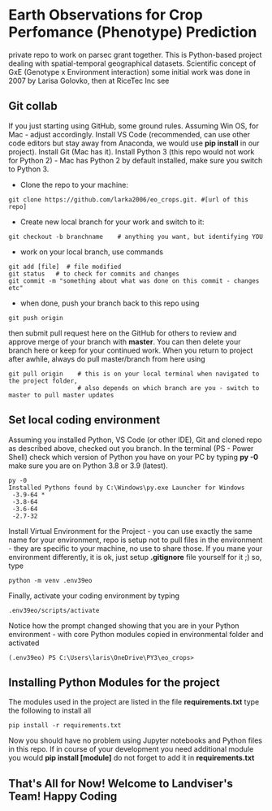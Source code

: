 # Earth Observations for Crop Perfomance (Phenotype) Prediction
private repo to work on parsec grant together. This is Python-based project dealing with spatial-temporal geographical datasets. Scientific concept of GxE (Genotype x Environment interaction) some initial work was done in 2007 by Larisa Golovko, then at RiceTec Inc see 

## Git collab

If you just starting using GitHub, some ground rules. Assuming Win OS, for Mac - adjust accordingly. 
Install VS Code (recommended, can use other code editors but stay away from Anaconda, we would use **pip install** in our project). Install Git (Mac has it). Install Python 3 (this repo would not work for Python 2) - Mac has Python 2 by default installed, make sure you switch to Python 3. 
- Clone the repo to your machine:
~~~
git clone https://github.com/larka2006/eo_crops.git. #[url of this repo]
~~~
- Create new local branch for your work and switch to it:
~~~
git checkout -b branchname    # anything you want, but identifying YOU
~~~
- work on your local branch, use commands
~~~
git add [file]  # file modified
git status   # to check for commits and changes
git commit -m "something about what was done on this commit - changes etc"
~~~
- when done, push your branch back to this repo using
~~~
git push origin
~~~
then submit pull request here on the GitHub for others to review and approve merge of your branch with **master**. You can then delete your branch here or keep for your continued work. When you return to project after awhile, always do pull master/branch from here using
~~~
git pull origin    # this is on your local terminal when navigated to the project folder, 
                   # also depends on which branch are you - switch to master to pull master updates
~~~


## Set local coding environment 

Assuming you installed Python, VS Code (or other IDE), Git and cloned repo as described above, checked out you branch. In the terminal (PS - Power Shell)
check which version of Python you have on your PC by typing **py -0** make sure you are on Python 3.8 or 3.9 (latest).
~~~
py -0
Installed Pythons found by C:\Windows\py.exe Launcher for Windows
 -3.9-64 *
 -3.8-64
 -3.6-64
 -2.7-32
 ~~~

 Install Virtual Environment for the Project - you can use exactly the same name for your environment, repo is setup not to pull files in the environment - they are specific to your machine, no use to share those. If you mane your environment differently, it is ok, just setup **.gitignore** file yourself for it ;) so, type
 ~~~
 python -m venv .env39eo
 ~~~
 Finally, activate your coding environment by typing
 ~~~
 .env39eo/scripts/activate
 ~~~
 Notice how the prompt changed showing that you are in your Python environment - with core Python modules copied in environmental folder and activated
 ~~~
 (.env39eo) PS C:\Users\laris\OneDrive\PY3\eo_crops> 
 ~~~

 ## Installing Python Modules for the project

 The modules used in the project are listed in the file **requirements.txt** type the following to install all
 ~~~
 pip install -r requirements.txt
 ~~~
 Now you should have no problem using Jupyter notebooks and Python files in this repo. If in course of your development you need additional module you would **pip install [module]** do not forget to add it in **requirements.txt**

 ## That's All for Now! Welcome to Landviser's Team! Happy Coding 
